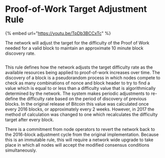 # Proof-of-Work Target Adjustment Rule

{% embed url="https://youtu.be/TpDb3BCCxTc" %}

The network will adjust the target for the difficulty of the Proof of Work needed for a valid block to maintain an approximate 10 minute block discovery rate.

<figure><img src="../../.gitbook/assets/CHAPTER 2 GIF 3.gif" alt=""><figcaption></figcaption></figure>

This rule defines how the network adjusts the target difficulty rate as the available resources being applied to proof-of-work increases over time. The discovery of a block is a pseudorandom process in which nodes compete to check as many combinations of nonce and block header to try to find a value which is equal to or less than a difficulty value that is algorithmically determined by the network. The system makes periodic adjustments to re-define the difficulty rate based on the period of discovery of previous blocks. In the original release of Bitcoin this value was calculated once every 2016 blocks, or approximately every 2 weeks. However, in 2017 the method of calculation was changed to one which recalculates the difficulty target after every block.&#x20;

There is a commitment from node operators to revert the network back to the 2016-block adjustment cycle from the original implementation. Because this is an immutable rule, this will require a network wide upgrade to take place in which all nodes will accept the modified consensus conditions simultaneously.

